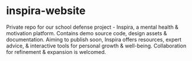 # inspira-website
Private repo for our school defense project - Inspira, a mental health &amp; motivation platform. Contains demo source code, design assets &amp; documentation. Aiming to publish soon, Inspira offers resources, expert advice, &amp; interactive tools for personal growth &amp; well-being. Collaboration for refinement &amp; expansion is welcomed.
